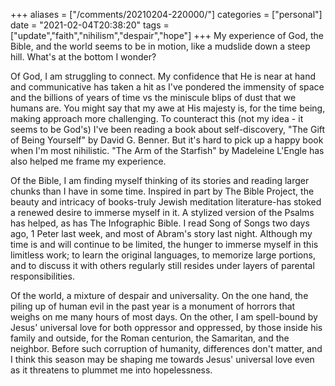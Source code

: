 +++
aliases = ["/comments/20210204-220000/"]
categories = ["personal"]
date = "2021-02-04T20:38:20"
tags = ["update","faith","nihilism","despair","hope"]
+++
My experience of God, the Bible, and the world seems to be in motion, like a mudslide down a steep hill. What's at the bottom I wonder?

Of God, I am struggling to connect. My confidence that He is near at hand and communicative has taken a hit as I've pondered the immensity of space and the billions of years of time vs the miniscule blips of dust that we humans are. You might say that my awe at His majesty is, for the time being, making approach more challenging. To counteract this (not my idea - it seems to be God's) I've been reading a book about self-discovery, "The Gift of Being Yourself" by David G. Benner. But it's hard to pick up a happy book when I'm most nihilistic. "The Arm of the Starfish" by Madeleine L'Engle has also helped me frame my experience.

Of the Bible, I am finding myself thinking of its stories and reading larger chunks than I have in some time. Inspired in part by The Bible Project, the beauty and intricacy of books-truly Jewish meditation literature-has stoked a renewed desire to immerse myself in it. A stylized version of the Psalms has helped, as has The Infographic Bible. I read Song of Songs two days ago, 1 Peter last week, and most of Abram's story last night. Although my time is and will continue to be limited, the hunger to immerse myself in this limitless work; to learn the original languages, to memorize large portions, and to discuss it with others regularly still resides under layers of parental responsibilities.

Of the world, a mixture of despair and universality. On the one hand, the piling up of human evil in the past year is a monument of horrors that weighs on me many hours of most days. On the other, I am spell-bound by Jesus' universal love for both oppressor and oppressed, by those inside his family and outside, for the Roman centurion, the Samaritan, and the neighbor. Before such corruption of humanity, differences don't matter, and I think this season may be shaping me towards Jesus' universal love even as it threatens to plummet me into hopelessness.
